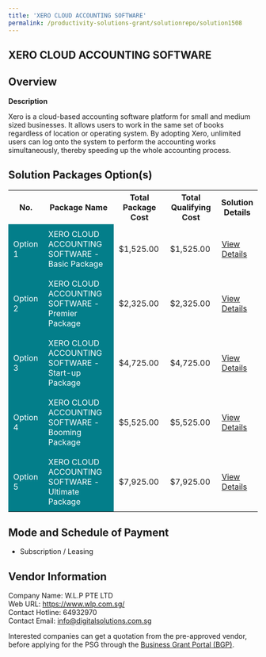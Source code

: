 ```yaml
---
title: 'XERO CLOUD ACCOUNTING SOFTWARE'
permalink: /productivity-solutions-grant/solutionrepo/solution1508
---
```


## XERO CLOUD ACCOUNTING SOFTWARE

## Overview

**Description**

Xero is a cloud-based accounting software platform for small and medium sized businesses. It allows users to work in the same set of books regardless of location or operating system.
By adopting Xero, unlimited users can log onto the system to perform the accounting works simultaneously, thereby speeding up the whole accounting process.

## Solution Packages Option(s)

<table>
<tr>
<th><b>No.</b></th>
<th><b>Package Name</b></th>
<th><b>Total Package Cost</b></th>
<th><b>Total Qualifying Cost</b></th>
<th><b>Solution Details</b></th>
</tr>
<tr>
<td style='padding: 10px; background-color: #037E8A; color: #FFFFFF;'>Option 1</td>
<td style='padding: 10px; background-color: #037E8A; color: #FFFFFF;'>XERO CLOUD ACCOUNTING SOFTWARE - Basic Package</td>
<td style='padding: 10px;'>$1,525.00</td>
<td style='padding: 10px;'>$1,525.00</td>
<td style='padding: 10px;'><a href='/images/psg/W.L.P_20220051_Desensitised_Annex_3_Part_1.pdf' target='_blank'>View Details</a></td>
</tr>
<tr>
<td style='padding: 10px; background-color: #037E8A; color: #FFFFFF;'>Option 2</td>
<td style='padding: 10px; background-color: #037E8A; color: #FFFFFF;'>XERO CLOUD ACCOUNTING SOFTWARE - Premier Package</td>
<td style='padding: 10px;'>$2,325.00</td>
<td style='padding: 10px;'>$2,325.00</td>
<td style='padding: 10px;'><a href='/images/psg/W.L.P_20220051_Desensitised_Annex_3_Part_2.pdf' target='_blank'>View Details</a></td>
</tr>
<tr>
<td style='padding: 10px; background-color: #037E8A; color: #FFFFFF;'>Option 3</td>
<td style='padding: 10px; background-color: #037E8A; color: #FFFFFF;'>XERO CLOUD ACCOUNTING SOFTWARE - Start-up Package</td>
<td style='padding: 10px;'>$4,725.00</td>
<td style='padding: 10px;'>$4,725.00</td>
<td style='padding: 10px;'><a href='/images/psg/W.L.P_20220051_Desensitised_Annex_3_Part_3.pdf' target='_blank'>View Details</a></td>
</tr>
<tr>
<td style='padding: 10px; background-color: #037E8A; color: #FFFFFF;'>Option 4</td>
<td style='padding: 10px; background-color: #037E8A; color: #FFFFFF;'>XERO CLOUD ACCOUNTING SOFTWARE - Booming Package</td>
<td style='padding: 10px;'>$5,525.00</td>
<td style='padding: 10px;'>$5,525.00</td>
<td style='padding: 10px;'><a href='/images/psg/W.L.P_20220051_Desensitised_Annex_3_Part_4.pdf' target='_blank'>View Details</a></td>
</tr>
<tr>
<td style='padding: 10px; background-color: #037E8A; color: #FFFFFF;'>Option 5</td>
<td style='padding: 10px; background-color: #037E8A; color: #FFFFFF;'>XERO CLOUD ACCOUNTING SOFTWARE - Ultimate Package</td>
<td style='padding: 10px;'>$7,925.00</td>
<td style='padding: 10px;'>$7,925.00</td>
<td style='padding: 10px;'><a href='/images/psg/W.L.P_20220051_Desensitised_Annex_3_Part_5.pdf' target='_blank'>View Details</a></td>
</tr>
</table>

## Mode and Schedule of Payment

 - Subscription / Leasing

## Vendor Information

 Company Name: W.L.P PTE LTD<br>Web URL: https://www.wlp.com.sg/ <br>Contact Hotline: 64932970 <br>Contact Email: info@digitalsolutions.com.sg<br>

Interested companies can get a quotation from the pre-approved vendor, before applying for the PSG through the <a href='https://www.businessgrants.gov.sg/' target='_blank' rel='noopener'>Business Grant Portal (BGP)</a>.

<script src="/jquery/resize-tables.js"></script>
